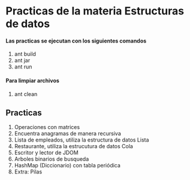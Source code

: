 # Practicas de la materia Estructuras de datos

#### Las practicas se ejecutan con los siguientes comandos 
1. ant build
2. ant jar
3. ant run

#### Para limpiar archivos
1. ant clean

## Practicas
1. Operaciones con matrices
2. Encuentra anagramas de manera recursiva
3. Lista de empleados, utiliza la estructura de datos Lista
4. Restaurante, utiliza la estrucutura de datos Cola
5. Escritor y lector de JDOM
6. Arboles binarios de busqueda
7. HashMap (Diccionario) con tabla periódica
8. Extra: Pilas

